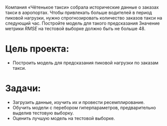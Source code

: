 Компания «Чётенькое такси» собрала исторические данные о заказах такси в аэропортах. Чтобы привлекать больше водителей в период пиковой нагрузки, нужно спрогнозировать количество заказов такси на следующий час. Постройте модель для такого предсказания
Значение метрики *RMSE* на тестовой выборке должно быть не больше 48.

# Цель проекта:
- Построить модель для предсказания пиковой нагрузки по заказам такси.

# Задачи:
- Загрузить данные, изучить их и провести ресемплирование.
- Обучить модели с перебором гиперпараметров, предварительно выделив тестовую выборку.
- Оценить лучшую модель на тестовой выборке.
